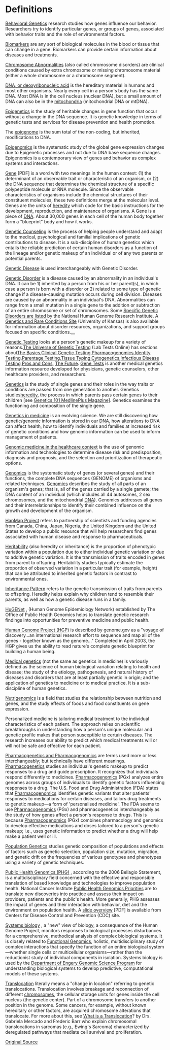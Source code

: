 # Definitions

[Behavioral Genetics][1] research studies how genes influence our behavior. Researchers try to identify particular genes, or groups of genes, associated with behavior traits and the role of environmental factors.

[Biomarkers][2] are any sort of biological molecules in the blood or tissue that can change in a gene. Biomarkers can provide certain information about diseases and treatments.

[Chromosome Abnormalities][3] (also called chromosome disorders) are clinical conditions caused by extra chromosome or missing chromosome material (either a whole chromosome or a chromosome segment).

[DNA, or deoxyribonucleic acid][4] is the hereditary material in humans and most other organisms. Nearly every cell in a person's body has the same DNA. Most DNA is in the cell nucleus (nuclear DNA), but a small amount of DNA can also be in the [mitochondria][4] (mitochondrial DNA or mtDNA).

[Epigenetics][5] is the study of heritable changes in gene function that occur without a change in the DNA sequence. It is genetic knowledge in terms of genetic tests and services for disease prevention and health promotion.

The [epigenome][6] is the sum total of the non-coding, but inherited, modifications to DNA.

[Epigenomics][7] is the systematic study of the global gene expression changes due to Epigenetic processes and not due to DNA base sequence changes. Epigenomics is a contemporary view of genes and behavior as complex systems and interactions.

[Gene][8] [PDF] is a word with two meanings in the human context: (1) the determinant of an observable trait or characteristic of an organism, or (2) the DNA sequence that determines the chemical structure of a specific polypeptide molecule or RNA molecule. Since the observable characteristics of organisms include the chemical structures of their constituent molecules, these two definitions merge at the molecular level. Genes are the units of [heredity][9] which code for the basic instructions for the development, reproduction, and maintenance of organisms. A Gene is a piece of [DNA][10]. About 30,000 genes in each cell of the human body together form a "blueprint" body and how it works.

[Genetic Counseling][11] is the process of helping people understand and adapt to the medical, psychological and familial implications of genetic contributions to disease. It is a sub-discipline of human genetics which entails the reliable prediction of certain human disorders as a function of the lineage and/or genetic makeup of an individual or of any two parents or potential parents.

[Genetic Disease][12] is used interchangeably with Genetic Disorder.

[Genetic Disorder][13] is a disease caused by an abnormality in an individual's DNA. It can be 1) inherited by a person from his or her parent(s), in which case a person is born with a disorder or 2) related to some type of genetic change if a disease-causing mutation occurs during cell division. Diseases are caused by an abnormality in an individual's DNA. Abnormalities can range from a small mutation in a single gene to the addition or subtraction of an entire chromosome or set of chromosomes. Some [Specific Genetic Disorders are listed][14] by the National Human Genome Research Institute. A [Genetics and Rare Conditions Site][15] (University of Kansas) is also available for information about disorder resources, organizations, and support groups focused on specific conditions.__

[Genetic Testing][16] looks at a person's genetic makeup for a variety of reasons.[The Universe of Genetic Testing][17] (Lab Tests Online) has sections about[The Basics][17],[Clinical Genetic Testing][18],[Pharmacogenomics][19],[Identity Testing][20],[Parentage Testing][21],[Tissue Typing][22],[Cytogenetics][23],[Infectious Disease Testing][24],[Pros and Cons][25], [The Future][26]. [Gene Tests][27] is another medical genetics information resource developed for physicians, genetic counselors, other healthcare providers, and researchers.

[Genetics][28] is the study of single genes and their roles in the way traits or conditions are passed from one generation to another. Genetics studies[heredity][9], the process in which parents pass certain genes to their children [see [Genetics 101 MedlinePlus Magazine][10]]. Genetics examines the functioning and composition of the single gene.

[Genetics in medicine][29] is an evolving science. We are still discovering how genetic/genomic information is stored in our [DNA][4], how alterations to DNA can affect health, how to identify individuals and families at increased risk of genetic conditions and how genomic information can be used to inform management of patients.

[Genomic medicine in the healthcare context][30] is the use of genomic information and technologies to determine disease risk and predisposition, diagnosis and prognosis, and the selection and prioritization of therapeutic options.

[Genomics][31] is the systematic study of genes (or several genes) and their functions, the complete DNA sequences (GENOME) of organisms and related techniques. [Genomics][32] describes the study of all parts of an organism's genes; that is, all of the genes carried by a single gamete; the DNA content of an individual (which includes all 44 autosomes, 2 sex chromosomes, and the mitochondrial [DNA][4]). Genomics addresses all genes and their interrelationships to identify their combined influence on the growth and development of the organism.

[HapMap Project][33] refers to partnership of scientists and funding agencies from Canada, China, Japan, Nigeria, the United Kingdom and the United States to develop a public resource that will help researchers find genes associated with human disease and response to pharmaceuticals.

[Heritability][34] (also heredity or inheritance) is the proportion of phenotypic variation within a population due to either individual genetic variation or due to additive genetic variation. It is the transmission of traits encoded in genes from parent to offspring. Heritability studies typically estimate the proportion of observed variation in a particular trait (for example, height) that can be attributed to inherited genetic factors in contrast to environmental ones.

[Inheritance Pattern][35] refers to the genetic transmission of traits from parents to offspring. Heredity helps explain why children tend to resemble their parents, as well as how a genetic disease runs in a family.

[HuGENet][36] , (Human Genome Epidemiology Network) established by The Office of Public Health Genomics helps to translate genetic research findings into opportunities for preventive medicine and public health.

[Human Genome Project (HGP)][37] is described by genome.gov as a "voyage of discovery…an international research effort to sequence and map all of the genes - together known as the genome…" Completed in April 2003, the HGP gives us the ability to read nature's complete genetic blueprint for building a human being.

[Medical genetics][38] (not the same as genetics in medicine) is variously defined as the science of human biological variation relating to health and disease; the study of the etiology, pathogenesis, and natural history of diseases and disorders that are at least partially genetic in origin; and the application of genetics to medicine or to medical practice. It is a sub-discipline of human genetics.

[Nutrigenomics][39] is a field that studies the relationship between nutrition and genes, and the study effects of foods and food constituents on gene expression.

Personalized medicine is tailoring medical treatment to the individual characteristics of each patient. The approach relies on scientific breakthroughs in understanding how a person's unique molecular and genetic profile makes that person susceptible to certain diseases. The research increases our ability to predict which medical treatments will or will not be safe and effective for each patient.

[Pharmacogenetics and Pharmacogenomics][40] are terms used more or less interchangeably; but technically have different meanings. [Pharmacogenetics][40] studies an individual's genetic makeup to predict responses to a drug and guide prescription. It recognizes that individuals respond differently to medicines. [Pharmacogenomics][41] (PGx) analyzes entire genomes across groups of individuals to identify genetic factors influencing responses to a drug. The U.S. Food and Drug Administration (FDA) states that [Pharmacogenomics][42] identifies genetic variants that alter patients' responses to medications for certain diseases, and tailors drug treatments to genetic makeup—a form of 'personalised medicine'. The FDA seems to use [Pharmacogenomics][41] (PGx) and pharmacogenetics interchangeably as the study of how genes affect a person's response to drugs. This is because [Pharmacogenomics][42] (PGx) combines pharmacology and genomics to develop effective medications and doses tailored to a person's genetic makeup; i.e., uses genetic information to predict whether a drug will help make a patient well or ill.

[Population Genetics][43] studies genetic composition of populations and effects of factors such as genetic selection, population size, mutation, migration, and genetic drift on the frequencies of various genotypes and phenotypes using a variety of genetic techniques.

[Public Health Genomics (PHG)][44] , according to the 2006 Bellagio Statement, is a multidisciplinary field concerned with the effective and responsible translation of based knowledge and technologies to improve population health. National Cancer Institute [Public Health Genomics Priorities][45] are to translate new discoveries into practice and assess their impact on providers, patients and the public's health. More generally, PHG assesses the impact of genes and their interaction with behavior, diet and the environment on population health. A [slide overview][46] [PDF] is available from Centers for Disease Control and Prevention (CDC) site.

[Systems biology][47] , a "new" view of biology, a consequence of the Human Genome Project, monitors responses to biological processes disturbances for a comprehensive, methodical analysis of complex biological systems. It is closely related to [Functional Genomics][48], holistic, multidisciplinary study of complex interactions that specify the function of an entire biological system—whether single cells or multicellular organisms—rather than the reductionist study of individual components in isolation. Systems biology is used by the [Department of Engery Genomic Science Program][49] for understanding biological systems to develop predictive, computational models of these systems.

[Translocation][50] literally means a "change in location" referring to genetic translocations. Translocation involves breakage and reconnection of different [chromosomes][51], the cellular storage units for genes inside the cell nucleus (the genetic center). Part of a chromosome transfers to another position in the genome. Some cancers, for example, without known hereditary or other factors, are acquired chromosome alterations that translocate. For more about this, see [What is a Translocation][52]? by Drs. Gabriela Mercado and Frederic Barr who explain chromosomal translocations in sarcomas (e.g., Ewing's Sarcoma) characterized by deregulated pathways that mediate cell survival and proliferation.


[Original Source](http://www.nlm.nih.gov/services/Subject_Guides/geneticsandgenomics/definitions/ "Original Source-National Library of Medicine")

[1]: http://www.nature.com/scitable/topicpage/behavioral-genomics-29093
[2]: http://www.ncbi.nlm.nih.gov/pmc/articles/PMC3078627/
[3]: http://www.genome.gov/11508982
[4]: http://ghr.nlm.nih.gov/handbook/basics/dna
[5]: http://www.sciencemag.org/site/feature/plus/sfg/resources/res_epigenetics.xhtml
[6]: http://ghr.nlm.nih.gov/handbook/howgeneswork/epigenome
[7]: http://www.genome.gov/27532724
[8]: http://smcg.ccg.unam.mx/enp-unam/03-EstructuraDelGenoma/geneDefinition.pdf
[9]: http://www.ncbi.nlm.nih.gov/mesh/68040941
[10]: http://www.nlm.nih.gov/medlineplus/magazine/issues/summer13/articles/summer13pg11-12.html
[11]: http://nsgc.org/p/cm/ld/fid=43
[12]: http://www.geneticalliance.org/diseases
[13]: http://learn.genetics.utah.edu/content/disorders/
[14]: http://www.genome.gov/10001204
[15]: http://www.kumc.edu/gec/support/
[16]: http://www.genome.gov/19516567
[17]: http://labtestsonline.org/understanding/features/genetics/start/1
[18]: http://labtestsonline.org/understanding/features/genetics/start/2
[19]: http://labtestsonline.org/understanding/features/genetics/start/3
[20]: http://labtestsonline.org/understanding/features/genetics/start/4
[21]: http://labtestsonline.org/understanding/features/genetics/start/5
[22]: http://labtestsonline.org/understanding/features/genetics/start/6
[23]: http://labtestsonline.org/understanding/features/genetics/start/7
[24]: http://labtestsonline.org/understanding/features/genetics/start/8
[25]: http://labtestsonline.org/understanding/features/genetics/start/9
[26]: http://labtestsonline.org/understanding/features/genetics/start/10
[27]: http://www.genetests.org/
[28]: http://www.dnapolicy.org/science.gen.php
[29]: http://www.phgfoundation.org/reports/7965/
[30]: http://www.geneticseducation.nhs.uk/genetics-glossary/194-genomic-medicine2
[31]: http://www.who.int/genomics/geneticsVSgenomics/en/
[32]: http://www.princeton.edu/~achaney/tmve/wiki100k/docs/Genomics.html
[33]: http://hapmap.ncbi.nlm.nih.gov/
[34]: http://www.usgs.gov/ecosystems/genetics_genomics/glossary_h.html
[35]: http://geneed.nlm.nih.gov/topic_subtopic.php?tid=5
[36]: http://www.cdc.gov/genomics/hugenet/
[37]: http://www.genome.gov/10001772
[38]: http://www.ncbi.nlm.nih.gov/pmc/articles/PMC1559539/
[39]: http://www.ncbi.nlm.nih.gov/pmc/articles/PMC3593226/
[40]: http://www.yourgenome.org/sis/pharm/pg1_bg/pgx01.shtml
[41]: http://ghr.nlm.nih.gov/handbook/genomicresearch/pharmacogenomics
[42]: http://www.fda.gov/Drugs/ScienceResearch/ResearchAreas/pharmacogenetics/default.htm
[43]: http://www.uic.edu/classes/bms/bms655/lesson13.html
[44]: http://epi.grants.cancer.gov/phg/
[45]: http://epi.grants.cancer.gov/phg/priorities.html
[46]: http://www.cdc.gov/genomics/events/file/print/2006CoCHP/Edwards.pdf
[47]: http://blogs.nature.com/sevenstones/2007/07/what_is_systems_biology_3.html
[48]: http://www.ruf.rice.edu/~metabol/genomics_systemsbio.shtml
[49]: http://genomicscience.energy.gov/program/index.shtml
[50]: http://ghr.nlm.nih.gov/glossary=translocation
[51]: http://ghr.nlm.nih.gov/handbook/basics/chromosome
[52]: http://sarcomahelp.org/articles/chromosomal-translocations.html
